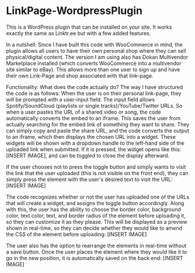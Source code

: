# LinkPage-WordpressPlugin
This is a WordPress plugin that can be installed on your site. It works exactly the same as Linktr.ee but with a few added features.

In a nutshell: Since I have built this code with WooCommerce in mind, the plugin allows all users to have their own personal shop where they can sell physical/digital content. The version I am using also has Dokan Multivendor Marketplace installed (which converts WooCommerce into a multivendor site similar to eBay). This allows more than one user to sign up and have their own Link-Page and shop associated with that link-page.

Functionality: What does the code actually do? The way I have structured the code is as follows: When the user is on their personal link-page, they will be prompted with a user-input field. The input field allows Spotify/SoundCloud (playlists or single tracks)/YouTube/Twitter URLs. So when a user pastes the URL of a shared video or song, the code automatically converts the embed to an iframe. This saves the user from actually searching for the embed link of something they want to share. They can simply copy and paste the share URL, and the code converts the output to an iframe, which then displays the chosen URL into a widget. These widgets will be shown with a dropdown handle to the left-hand side of the uploaded link when submitted. If it is pressed, the widget opens like this: [INSERT IMAGE], and can be toggled to close the display afterward.

If the user chooses not to press the toggle button and simply wants to visit the link that the user uploaded (this is not visible on the front end), they can simply press the element with the user's desired text to visit the URL: [INSERT IMAGE]

The code recognizes whether or not the user has uploaded one of the URLs that will create a widget, and assigns the toggle button accordingly. Along with this, the user has the ability to choose the border color, background color, text color, text, and border radius of the element before uploading it, so they can customize it as they please. This will be displayed as a preview shown in real-time, so they can decide whether they would like to amend the CSS of the element before uploading: [INSERT IMAGE]

The user also has the option to rearrange the elements in real-time without a save button. Once the user places the element where they would like it to go in the new position, it is automatically saved on the back end: [INSERT IMAGE]
